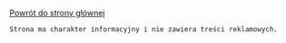 <a href="https://gabinetpsychiatra.pl"> Powrót do strony głównej </a>

```
Strona ma charakter informacyjny i nie zawiera treści reklamowych.
```
